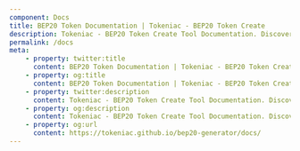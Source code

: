 ```yaml
---
component: Docs
title: BEP20 Token Documentation | Tokeniac - BEP20 Token Create
description: Tokeniac - BEP20 Token Create Tool Documentation. Discover more details about different BEP20 Token Types, ABI, source code and analysis report.
permalink: /docs
meta:
    - property: twitter:title
      content: BEP20 Token Documentation | Tokeniac - BEP20 Token Create
    - property: og:title
      content: BEP20 Token Documentation | Tokeniac - BEP20 Token Create
    - property: twitter:description
      content: Tokeniac - BEP20 Token Create Tool Documentation. Discover more details about different BEP20 Token Types, ABI, source code and analysis report.
    - property: og:description
      content: Tokeniac - BEP20 Token Create Tool Documentation. Discover more details about different BEP20 Token Types, ABI, source code and analysis report.
    - property: og:url
      content: https://tokeniac.github.io/bep20-generator/docs/
---
```


